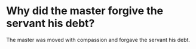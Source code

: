 # Why did the master forgive the servant his debt?

The master was moved with compassion and forgave the servant his debt.
